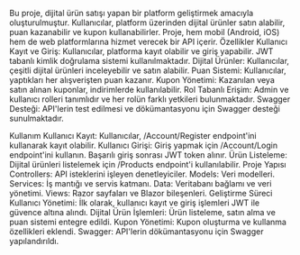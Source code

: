 Bu proje, dijital ürün satışı yapan bir platform geliştirmek amacıyla oluşturulmuştur. Kullanıcılar, platform üzerinden dijital ürünler satın alabilir, puan kazanabilir ve kupon kullanabilirler. Proje, hem mobil (Android, iOS) hem de web platformlarına hizmet verecek bir API içerir. 
Özellikler
Kullanıcı Kayıt ve Giriş:
Kullanıcılar, platforma kayıt olabilir ve giriş yapabilir.
JWT tabanlı kimlik doğrulama sistemi kullanılmaktadır.
Dijital Ürünler:
Kullanıcılar, çeşitli dijital ürünleri inceleyebilir ve satın alabilir.
Puan Sistemi:
Kullanıcılar, yaptıkları her alışverişten puan kazanır.
Kupon Yönetimi:
Kazanılan veya satın alınan kuponlar, indirimlerde kullanılabilir.
Rol Tabanlı Erişim:
Admin ve kullanıcı rolleri tanımlıdır ve her rolün farklı yetkileri bulunmaktadır.
Swagger Desteği:
API'lerin test edilmesi ve dökümantasyonu için Swagger desteği sunulmaktadır.

Kullanım
Kullanıcı Kayıt:
Kullanıcılar, /Account/Register endpoint'ini kullanarak kayıt olabilir.
Kullanıcı Girişi:
Giriş yapmak için /Account/Login endpoint'ini kullanın.
Başarılı giriş sonrası JWT token alınır.
Ürün Listeleme:
Dijital ürünleri listelemek için /Products endpoint'i kullanılabilir.
Proje Yapısı
Controllers: API isteklerini işleyen denetleyiciler.
Models: Veri modelleri.
Services: İş mantığı ve servis katmanı.
Data: Veritabanı bağlamı ve veri yönetimi.
Views: Razor sayfaları ve Blazor bileşenleri.
Geliştirme Süreci
Kullanıcı Yönetimi: İlk olarak, kullanıcı kayıt ve giriş işlemleri JWT ile güvence altına alındı.
Dijital Ürün İşlemleri: Ürün listeleme, satın alma ve puan sistemi entegre edildi.
Kupon Yönetimi: Kupon oluşturma ve kullanma özellikleri eklendi.
Swagger: API'lerin dökümantasyonu için Swagger yapılandırıldı.

